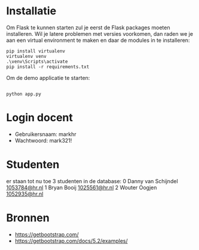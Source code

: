 
# Installatie
Om Flask te kunnen starten zul je eerst de Flask packages moeten installeren. Wil je latere problemen met versies voorkomen, dan raden we je aan een virtual environment te maken en daar de modules in te installeren:  
```
pip install virtualenv
virtualenv venv
.\venv\Scripts\activate
pip install -r requirements.txt
```

Om de demo applicatie te starten: 
``` 

python app.py
```
# Login docent
- Gebruikersnaam: markhr
- Wachtwoord: mark321!

# Studenten 
er staan tot nu toe 3 studenten in de database:
0   Danny	van Schijndel	1053784@hr.nl
1	Bryan	Booij	1025561@hr.nl
2	Wouter	Oogjen	1052935@hr.nl


# Bronnen
- https://getbootstrap.com/
- https://getbootstrap.com/docs/5.2/examples/



